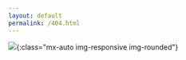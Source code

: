 ```yaml
---
layout: default
permalink: /404.html
---
```



![](https://www.mosserconstruction.com/wp-content/uploads/2016/02/404-error.png){:class="mx-auto img-responsive img-rounded"}
